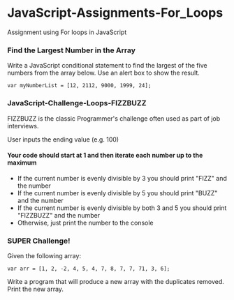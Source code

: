 # JavaScript-Assignments-For_Loops
Assignment using For loops in JavaScript

### Find the Largest Number in the Array
Write a JavaScript conditional statement to find the largest of the five numbers from the array below. Use an alert box to show the result.

```var myNumberList = [12, 2112, 9000, 1999, 24];```

### JavaScript-Challenge-Loops-FIZZBUZZ

FIZZBUZZ is the classic Programmer's challenge often used as part of job interviews. 

User inputs the ending value (e.g. 100)

#### Your code should start at 1 and then iterate each number up to the maximum
* If the current number is evenly divisible by 3 you should print "FIZZ" and the number
* If the current number is evenly divisible by 5 you should print "BUZZ" and the number
* If the current number is evenly divisible by both 3 and 5 you should print "FIZZBUZZ" and the number
* Otherwise, just print the number to the console

### SUPER Challenge!
Given the following array:

```var arr = [1, 2, -2, 4, 5, 4, 7, 8, 7, 7, 71, 3, 6];```

Write a program that will produce a new array with the duplicates removed. Print the new array.
